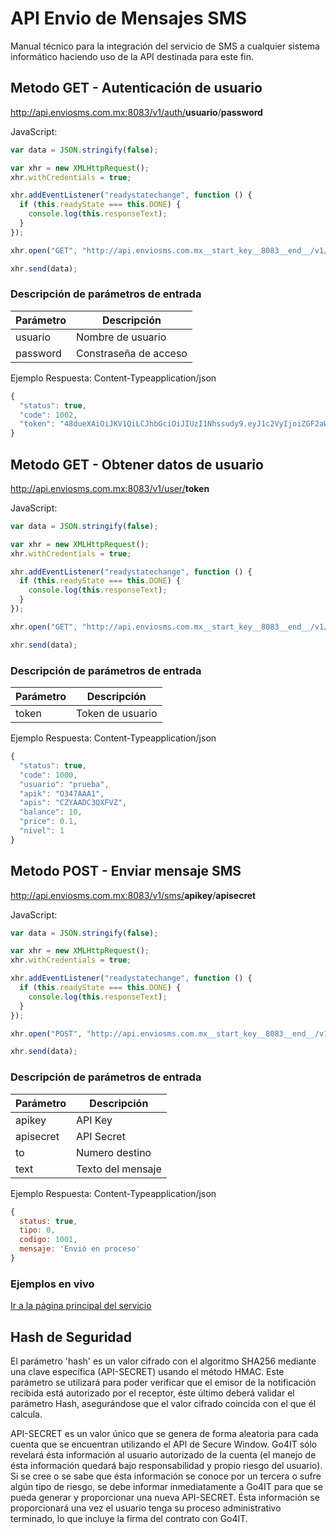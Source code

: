 # API Envio de Mensajes SMS

Manual técnico para la integración del servicio de SMS a cualquier sistema informático haciendo uso de la API destinada para este fin.

## Metodo GET - Autenticación de usuario

http://api.enviosms.com.mx:8083/v1/auth/<b>usuario</b>/<b>password</b>

JavaScript:
```javascript
var data = JSON.stringify(false);

var xhr = new XMLHttpRequest();
xhr.withCredentials = true;

xhr.addEventListener("readystatechange", function () {
  if (this.readyState === this.DONE) {
    console.log(this.responseText);
  }
});

xhr.open("GET", "http://api.enviosms.com.mx__start_key__8083__end__/v1/auth/usuario/password");

xhr.send(data);
```
### Descripción de parámetros de entrada
Parámetro | Descripción
--- | ---
usuario | Nombre de usuario
password | Constraseña de acceso

Ejemplo Respuesta:
Content-Typeapplication/json
```javascript
{
  "status": true,
  "code": 1002,
  "token": "48dueXAiOiJKV1QiLCJhbGciOiJIUzI1Nhssudy9.eyJ1c2VyIjoiZGF2aWRsIiwicGFzdyI6IiQyYS3434RFc2V2OXN1Z2duQ21HMFFQWjZCQVplUjZKSFo0R0c3NG9GSlZxOWtYTlIySGlCTUNkaGh5SyJ9.r0f8ZsdsdPzJsSEBJD_YXw7ZBtEmCLMwG98oL8AqRhqgU"
}
```
## Metodo GET - Obtener datos de usuario

http://api.enviosms.com.mx:8083/v1/user/<b>token</b>

JavaScript:
```javascript
var data = JSON.stringify(false);

var xhr = new XMLHttpRequest();
xhr.withCredentials = true;

xhr.addEventListener("readystatechange", function () {
  if (this.readyState === this.DONE) {
    console.log(this.responseText);
  }
});

xhr.open("GET", "http://api.enviosms.com.mx__start_key__8083__end__/v1/user/token");

xhr.send(data);
```
### Descripción de parámetros de entrada
Parámetro | Descripción
--- | ---
token | Token de usuario

Ejemplo Respuesta:
Content-Typeapplication/json
```javascript
{
  "status": true,
  "code": 1000,
  "usuario": "prueba",
  "apik": "O347AAA1",
  "apis": "CZYAADC3QXFVZ",
  "balance": 10,
  "price": 0.1,
  "nivel": 1
}
```

## Metodo POST - Enviar mensaje SMS

http://api.enviosms.com.mx:8083/v1/sms/<b>apikey</b>/<b>apisecret</b>

JavaScript:
```javascript
var data = JSON.stringify(false);

var xhr = new XMLHttpRequest();
xhr.withCredentials = true;

xhr.addEventListener("readystatechange", function () {
  if (this.readyState === this.DONE) {
    console.log(this.responseText);
  }
});

xhr.open("POST", "http://api.enviosms.com.mx__start_key__8083__end__/v1/sms/apikey/apisecret");

xhr.send(data);
```
### Descripción de parámetros de entrada
Parámetro | Descripción
--- | ---
apikey | API Key
apisecret | API Secret
to | Numero destino
text | Texto del mensaje

Ejemplo Respuesta:
Content-Typeapplication/json
```javascript
{ 
  status: true, 
  tipo: 0, 
  codigo: 1001,
  mensaje: 'Envió en proceso'
}
```

### Ejemplos en vivo
[Ir a la página principal del servicio](http://enviosms.com.mx)

## Hash de Seguridad
El parámetro 'hash' es un valor cifrado con el algoritmo SHA256 mediante una clave específica (API-SECRET) usando el método HMAC. Este parámetro se utilizará para poder verificar que el emisor de la notificación recibida está autorizado por el receptor, éste último deberá validar el parámetro Hash, asegurándose que el valor cifrado coincida con el que él calcula.

API-SECRET es un valor único que se genera de forma aleatoria para cada cuenta que se encuentran utilizando el API de Secure Window. Go4IT sólo revelará ésta información al usuario autorizado de la cuenta (el manejo de ésta información quedará bajo responsabilidad y propio riesgo del usuario). Si se cree o se sabe que ésta información se conoce por un  tercera o sufre algún tipo de riesgo, se debe informar inmediatamente a Go4IT para que se pueda generar y proporcionar una nueva API-SECRET. Ésta información se proporcionará una vez el usuario tenga su proceso administrativo terminado, lo que incluye la firma del contrato con Go4IT.
